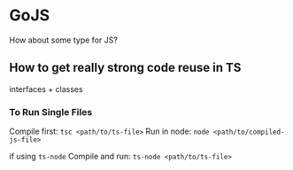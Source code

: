 # GoJS

How about some type for JS?

## How to get really strong code reuse in TS

interfaces + classes

### To Run Single Files

Compile first: `tsc <path/to/ts-file>`
Run in node: `node <path/to/compiled-js-file>`

if using `ts-node`
Compile and run: `ts-node <path/to/ts-file>`
